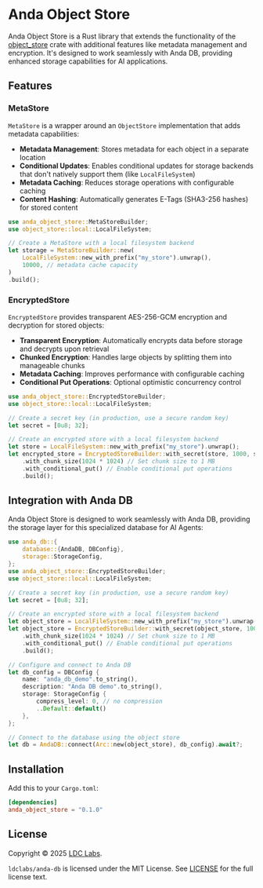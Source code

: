 # Anda Object Store

Anda Object Store is a Rust library that extends the functionality of the [object_store](https://docs.rs/object_store) crate with additional features like metadata management and encryption. It's designed to work seamlessly with Anda DB, providing enhanced storage capabilities for AI applications.

## Features

### MetaStore

`MetaStore` is a wrapper around an `ObjectStore` implementation that adds metadata capabilities:

- **Metadata Management**: Stores metadata for each object in a separate location
- **Conditional Updates**: Enables conditional updates for storage backends that don't natively support them (like `LocalFileSystem`)
- **Metadata Caching**: Reduces storage operations with configurable caching
- **Content Hashing**: Automatically generates E-Tags (SHA3-256 hashes) for stored content

```rust
use anda_object_store::MetaStoreBuilder;
use object_store::local::LocalFileSystem;

// Create a MetaStore with a local filesystem backend
let storage = MetaStoreBuilder::new(
    LocalFileSystem::new_with_prefix("my_store").unwrap(),
    10000, // metadata cache capacity
)
.build();
```

### EncryptedStore

`EncryptedStore` provides transparent AES-256-GCM encryption and decryption for stored objects:

- **Transparent Encryption**: Automatically encrypts data before storage and decrypts upon retrieval
- **Chunked Encryption**: Handles large objects by splitting them into manageable chunks
- **Metadata Caching**: Improves performance with configurable caching
- **Conditional Put Operations**: Optional optimistic concurrency control

```rust
use anda_object_store::EncryptedStoreBuilder;
use object_store::local::LocalFileSystem;

// Create a secret key (in production, use a secure random key)
let secret = [0u8; 32];

// Create an encrypted store with a local filesystem backend
let store = LocalFileSystem::new_with_prefix("my_store").unwrap();
let encrypted_store = EncryptedStoreBuilder::with_secret(store, 1000, secret)
    .with_chunk_size(1024 * 1024) // Set chunk size to 1 MB
    .with_conditional_put() // Enable conditional put operations
    .build();
```

## Integration with Anda DB

Anda Object Store is designed to work seamlessly with Anda DB, providing the storage layer for this specialized database for AI Agents:

```rust
use anda_db::{
    database::{AndaDB, DBConfig},
    storage::StorageConfig,
};
use anda_object_store::EncryptedStoreBuilder;
use object_store::local::LocalFileSystem;

// Create a secret key (in production, use a secure random key)
let secret = [0u8; 32];

// Create an encrypted store with a local filesystem backend
let object_store = LocalFileSystem::new_with_prefix("my_store").unwrap();
let object_store = EncryptedStoreBuilder::with_secret(object_store, 100000, secret)
    .with_chunk_size(1024 * 1024) // Set chunk size to 1 MB
    .with_conditional_put() // Enable conditional put operations
    .build();

// Configure and connect to Anda DB
let db_config = DBConfig {
    name: "anda_db_demo".to_string(),
    description: "Anda DB demo".to_string(),
    storage: StorageConfig {
        compress_level: 0, // no compression
        ..Default::default()
    },
};

// Connect to the database using the object store
let db = AndaDB::connect(Arc::new(object_store), db_config).await?;
```

## Installation

Add this to your `Cargo.toml`:

```toml
[dependencies]
anda_object_store = "0.1.0"
```

## License

Copyright © 2025 [LDC Labs](https://github.com/ldclabs).

`ldclabs/anda-db` is licensed under the MIT License. See [LICENSE](../../LICENSE) for the full license text.

